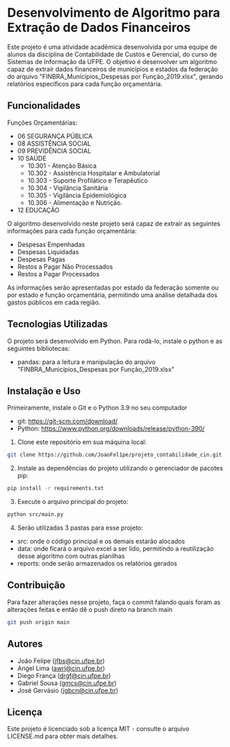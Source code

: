 # Desenvolvimento de Algoritmo para Extração de Dados Financeiros

Este projeto é uma atividade acadêmica desenvolvida por uma equipe de alunos da disciplina de Contabilidade de Custos e Gerencial, do curso de Sistemas de Informação da UFPE. O objetivo é desenvolver um algoritmo capaz de extrair dados financeiros de municípios e estados da federação do arquivo "FINBRA_Municípios_Despesas por Função_2019.xlsx", gerando relatórios específicos para cada função orçamentária.

## Funcionalidades
Funções Orçamentárias:
  - 06 SEGURANÇA PÚBLICA
  - 08 ASSISTÊNCIA SOCIAL 
  - 09 PREVIDÊNCIA SOCIAL
  - 10 SAÚDE
    - 10.301 - Atenção Básica 
    - 10.302 - Assistência Hospitalar e Ambulatorial
    - 10.303 - Suporte Profilático e Terapêutico
    - 10.304 - Vigilância Sanitária
    - 10.305 - Vigilância Epidemiológica
    - 10.306 - Alimentação e Nutrição.
  - 12 EDUCAÇÃO
  
O algoritmo desenvolvido neste projeto será capaz de extrair as seguintes informações para cada função orçamentária:

- Despesas Empenhadas
- Despesas Liquidadas
- Despesas Pagas
- Restos a Pagar Não Processados
- Restos a Pagar Processados

As informações serão apresentadas por estado da federação somente ou por estado e função orçamentária, permitindo uma análise detalhada dos gastos públicos em cada região.

## Tecnologias Utilizadas

O projeto será desenvolvido em Python. Para rodá-lo, instale o python e as seguintes bibliotecas:

- pandas: para a leitura e manipulação do arquivo "FINBRA_Municípios_Despesas por Função_2019.xlsx"

## Instalação e Uso

Primeiramente, instale o Git e o Python 3.9 no seu computador

- git: https://git-scm.com/download/
- Python: https://www.python.org/downloads/release/python-390/

1. Clone este repositório em sua máquina local:

```bash
git clone https://github.com/JoaoFel1pe/projeto_contabilidade_cin.git
```

2. Instale as dependências do projeto utilizando o gerenciador de pacotes pip:

```bash
pip install -r requirements.txt
```

3. Execute o arquivo principal do projeto:

```bash
python src/main.py
```

4. Serão utilizadas 3 pastas para esse projeto:
- src: onde o código principal e os demais estarão alocados
- data: onde ficará o arquivo excel a ser lido, permitindo a reutilização desse algoritmo com outras planilhas
- reports: onde serão armazenados os relatórios gerados

## Contribuição

Para fazer alterações nesse projeto, faça o commit falando quais foram as alterações feitas e então dê o push direto na branch main

```bash
git push origin main
```

## Autores

- João Felipe (jfbs@cin.ufpe.br)
- Angel Lima (awrl@cin.ufpe.br)
- Diego França (drgf@cin.ufpe.br)
- Gabriel Sousa (gmcs@cin.ufpe.br)
- José Gervásio (jgbcn@cin.ufpe.br)

## Licença

Este projeto é licenciado sob a licença MIT - consulte o arquivo LICENSE.md para obter mais detalhes.
